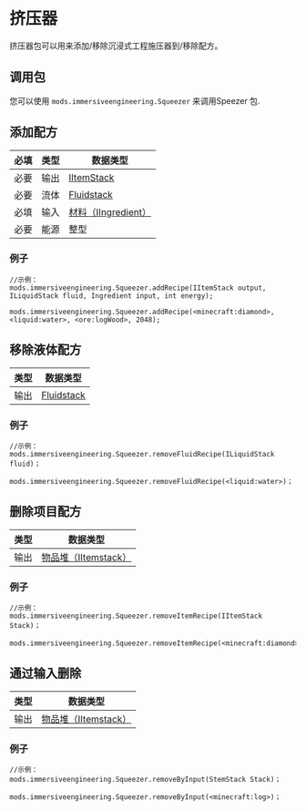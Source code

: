 # 挤压器

挤压器包可以用来添加/移除沉浸式工程施压器到/移除配方。

## 调用包

您可以使用 `mods.immersiveengineering.Squeezer` 来调用Speezer 包.

## 添加配方

| 必填 | 类型 | 数据类型                                                    |
| -- | -- | ------------------------------------------------------- |
| 必要 | 输出 | [IItemStack](/Vanilla/Items/IItemStack/)                |
| 必要 | 流体 | [Fluidstack](/Vanilla/Liquids/ILiquidStack/)            |
| 必填 | 输入 | [材料（IIngredient）](/Vanilla/Variable_Types/IIngredient/) |
| 必要 | 能源 | 整型                                                      |

### 例子

```zenscript
//示例：
mods.immersiveengineering.Squeezer.addRecipe(IItemStack output, ILiquidStack fluid, Ingredient input, int energy);

mods.immersiveengineering.Squeezer.addRecipe(<minecraft:diamond>, <liquid:water>, <ore:logWood>, 2048);
```

## 移除液体配方

| 类型 | 数据类型                                         |
| -- | -------------------------------------------- |
| 输出 | [Fluidstack](/Vanilla/Liquids/ILiquidStack/) |

### 例子

```zenscript
//示例：
mods.immersiveengineering.Squeezer.removeFluidRecipe(ILiquidStack fluid)；

mods.immersiveengineering.Squeezer.removeFluidRecipe(<liquid:water>)；
```

## 删除项目配方

| 类型 | 数据类型                                          |
| -- | --------------------------------------------- |
| 输出 | [物品堆（IItemstack）](/Vanilla/Items/IItemStack/) |

### 例子

```zenscript
//示例：
mods.immersiveengineering.Squeezer.removeItemRecipe(IItemStack Stack)；

mods.immersiveengineering.Squeezer.removeItemRecipe(<minecraft:diamond>)；
```

## 通过输入删除

| 类型 | 数据类型                                          |
| -- | --------------------------------------------- |
| 输出 | [物品堆（IItemstack）](/Vanilla/Items/IItemStack/) |

### 例子

```zenscript
//示例：
mods.immersiveengineering.Squeezer.removeByInput(StemStack Stack)；

mods.immersiveengineering.Squeezer.removeByInput(<minecraft:log>)；
```